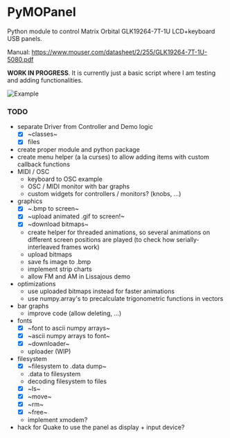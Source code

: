 # PyMOPanel
Python module to control Matrix Orbital GLK19264-7T-1U LCD+keyboard USB panels.

Manual: https://www.mouser.com/datasheet/2/255/GLK19264-7T-1U-5080.pdf

**WORK IN PROGRESS**. It is currently just a basic script where I am testing and adding functionalities.

![Example](doc/output_lcd.gif? "example")

### TODO
 - separate Driver from Controller and Demo logic
   - [x] ~classes~
   - [x] files
 - create proper module and python package
 - create menu helper (a la curses) to allow adding items with custom callback functions
 - MIDI / OSC
   - keyboard to OSC example
   - OSC / MIDI monitor with bar graphs
   - custom widgets for controllers / monitors? (knobs, ...)
 - graphics
   - [x] ~.bmp to screen~
   - [x] ~upload animated .gif to screen!~
   - [x] ~download bitmaps~
   - create helper for threaded animations, so several animations on different screen positions are played (to check how serially-interleaved frames work)
   - upload bitmaps
   - save fs image to .bmp
   - implement strip charts
   - allow FM and AM in Lissajous demo
 - optimizations
   - use uploaded bitmaps instead for faster animations
   - use numpy.array's to precalculate trigonometric functions in vectors
 - bar graphs
   - improve code (allow deleting, ...)
 - fonts
   - [x] ~font to ascii numpy arrays~
   - [x] ~ascii numpy arrays to font~
   - [x] ~downloader~
   - uploader (WIP)
 - filesystem
   - [x] ~filesystem to .data dump~
   - .data to filesystem
   - decoding filesystem to files
   - [x] ~ls~
   - [x] ~move~
   - [x] ~rm~
   - [x] ~free~
   - implement xmodem?
 - hack for Quake to use the panel as display + input device?     
